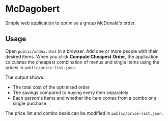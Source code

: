# McDagobert

Simple web application to optimise a group McDonald's order.

## Usage

Open `public/index.html` in a browser. Add one or more people with their
desired items. When you click **Compute Cheapest Order**, the application
calculates the cheapest combination of menus and single items using the prices
in `public/price-list.json`.

The output shows:

- The total cost of the optimised order
- The savings compared to buying every item separately
- Each person's items and whether the item comes from a combo or a single
  purchase

The price list and combo deals can be modified in `public/price-list.json`.
